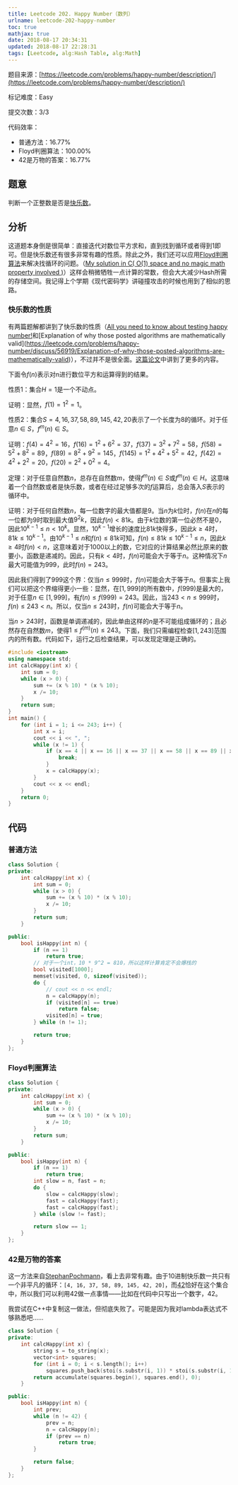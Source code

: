```yaml
---
title: Leetcode 202. Happy Number（数列）
urlname: leetcode-202-happy-number
toc: true
mathjax: true
date: 2018-08-17 20:34:31
updated: 2018-08-17 22:28:31
tags: [Leetcode, alg:Hash Table, alg:Math]
---
```


题目来源：[https://leetcode.com/problems/happy-number/description/](https://leetcode.com/problems/happy-number/description/)

标记难度：Easy

提交次数：3/3

代码效率：

* 普通方法：16.77%
* Floyd判圈算法：100.00%
* 42是万物的答案：16.77%

## 题意

判断一个正整数是否是[快乐数](https://zh.wikipedia.org/wiki/%E5%BF%AB%E6%A8%82%E6%95%B8)。

## 分析

这道题本身倒是很简单：直接迭代对数位平方求和，直到找到循环或者得到1即可。但是快乐数还有很多非常有趣的性质。除此之外，我们还可以应用[Floyd判圈算法](https://zh.wikipedia.org/wiki/Floyd%E5%88%A4%E5%9C%88%E7%AE%97%E6%B3%95)来解决找循环的问题。（[My solution in C( O(1) space and no magic math property involved )](https://leetcode.com/problems/happy-number/discuss/56917/My-solution-in-C%28-O%281%29-space-and-no-magic-math-property-involved-%29)）这样会稍微牺牲一点计算的常数，但会大大减少Hash所需的存储空间。我记得上个学期《现代密码学》讲碰撞攻击的时候也用到了相似的思路。

### 快乐数的性质

有两篇题解都讲到了快乐数的性质（[All you need to know about testing happy number!](https://leetcode.com/problems/happy-number/discuss/56918/All-you-need-to-know-about-testing-happy-number!)和[Explanation of why those posted algorithms are mathematically valid](https://leetcode.com/problems/happy-number/discuss/56919/Explanation-of-why-those-posted-algorithms-are-mathematically-valid)），不过并不是很全面。[这篇论文](http://math.bard.edu/student/pdfs/alison-mutter.pdf)中讲到了更多的内容。

下面令$f(n)$表示对n进行数位平方和运算得到的结果。

性质1：集合$H = {1}$是一个不动点。

证明：显然，$f(1) = 1^2 = 1$。

性质2：集合$S = {4, 16, 37, 58, 89, 145, 42, 20}$表示了一个长度为8的循环。对于任意$n \in S$，$f^m(n) \in S$。

证明：$f(4) = 4^2 = 16$，$f(16) = 1^2 + 6^2 = 37$，$f(37) = 3^2 + 7^2 = 58$，$f(58) = 5^2 + 8^2 = 89$，$f(89) = 8^2 + 9^2 = 145$，$f(145) = 1^2 + 4^2 + 5^2 = 42$，$f(42) = 4^2 + 2^2 = 20$，$f(20) = 2^2 + 0^2 = 4$。

定理：对于任意自然数$n$，总存在自然数$m$，使得$f^m(n) \in S$或$f^m(n) \in H$。这意味着一个自然数或者是快乐数，或者在经过足够多次的$f$运算后，总会落入$S$表示的循环中。

证明：对于任何自然数$n$，每一位数字的最大值都是9。当$n$为$k$位时，$f(n)$在$n$的每一位都为9时取到最大值$9^2 k$，因此$f(n) < 81k$。由于$k$位数的第一位必然不是0，因此$10^{k-1} \leq n < 10^k$。显然，$10^{k-1}$增长的速度比$81k$快得多，因此$k \geq 4$时，$81k \leq 10^{k-1}$。由$10^{k-1} \leq n$和$f(n) \leq 81k$可知，$f(n) \leq 81k \leq 10^{k-1} \leq n$，因此$k \geq 4$时$f(n) < n$，这意味着对于1000以上的数，它对应的计算结果必然比原来的数要小，函数是递减的。因此，只有$k < 4$时，$f(n)$可能会大于等于$n$。这种情况下$n$最大可能值为999，此时$f(n) = 243$。

因此我们得到了999这个界：仅当$n \leq 999$时，$f(n)$可能会大于等于$n$。但事实上我们可以把这个界缩得更小一些：显然，在$[1, 999]$的所有数中，$f(999)$是最大的，对于任意$n \in [1, 999]$，有$f(n) \leq f(999) = 243$。因此，当$243 < n \leq 999$时，$f(n) \leq 243 < n$。所以，仅当$n \leq 243$时，$f(n)$可能会大于等于$n$。

当$n > 243$时，函数是单调递减的，因此单由这样的$n$是不可能组成循环的；且必然存在自然数$m$，使得$1 \leq f^{(m)}(n) \leq 243$。下面，我们只需编程检查$[1, 243]$范围内的所有数。代码如下，运行之后检查结果，可以发现定理是正确的。

```cpp
#include <iostream>
using namespace std;
int calcHappy(int x) {
    int sum = 0;
    while (x > 0) {
        sum += (x % 10) * (x % 10);
        x /= 10;
    }
    return sum;
}
int main() {
    for (int i = 1; i <= 243; i++) {
        int x = i;
        cout << i << ", ";
        while (x != 1) {
            if (x == 4 || x == 16 || x == 37 || x == 58 || x == 89 || x == 145 || x == 42 || x == 20) {
                break;
            }
            x = calcHappy(x);
        }
        cout << x << endl;
    }
    return 0;
}
```

## 代码

### 普通方法

```cpp
class Solution {
private:
    int calcHappy(int x) {
        int sum = 0;
        while (x > 0) {
            sum += (x % 10) * (x % 10);
            x /= 10;
        }
        return sum;
    }

public:
    bool isHappy(int n) {
        if (n == 1)
            return true;
        // 对于一个int，10 * 9^2 = 810，所以这样计算肯定不会爆栈的
        bool visited[1000];
        memset(visited, 0, sizeof(visited));
        do {
            // cout << n << endl;
            n = calcHappy(n);
            if (visited[n] == true)
                return false;
            visited[n] = true;
        } while (n != 1);

        return true;
    }
};
```

### Floyd判圈算法

```cpp
class Solution {
private:
    int calcHappy(int x) {
        int sum = 0;
        while (x > 0) {
            sum += (x % 10) * (x % 10);
            x /= 10;
        }
        return sum;
    }

public:
    bool isHappy(int n) {
        if (n == 1)
            return true;
        int slow = n, fast = n;
        do {
            slow = calcHappy(slow);
            fast = calcHappy(fast);
            fast = calcHappy(fast);
        } while (slow != fast);

        return slow == 1;
    }
};
```

### 42是万物的答案

这一方法来自[StephanPochmann](https://leetcode.com/problems/happy-number/discuss/57028/42-is-the-answer)，看上去非常有趣。由于10进制快乐数一共只有一个非平凡的循环：`[4, 16, 37, 58, 89, 145, 42, 20]`，而[42](https://en.wikipedia.org/wiki/Phrases_from_The_Hitchhiker%27s_Guide_to_the_Galaxy#Answer_to_the_Ultimate_Question_of_Life.2C_the_Universe.2C_and_Everything_.2842.29)恰好在这个集合中，所以我们可以利用42做一点事情——比如在代码中只写出一个数字，42。

我尝试在C++中复制这一做法，但彻底失败了。可能是因为我对lambda表达式不够熟悉吧……

```cpp
class Solution {
private:
    int calcHappy(int x) {
        string s = to_string(x);
        vector<int> squares;
        for (int i = 0; i < s.length(); i++)
            squares.push_back(stoi(s.substr(i, 1)) * stoi(s.substr(i, 1)));
        return accumulate(squares.begin(), squares.end(), 0);
    }

public:
    bool isHappy(int n) {
        int prev;
        while (n != 42) {
            prev = n;
            n = calcHappy(n);
            if (prev == n)
                return true;
        }

        return false;
    }
};
```
